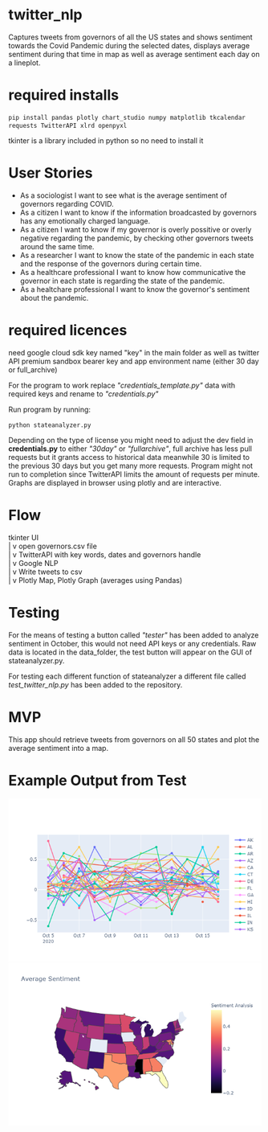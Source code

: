 # twitter_nlp
Captures tweets from governors of all the US states and shows sentiment towards the Covid Pandemic during the selected dates, displays average sentiment during that time in map as well as average sentiment each day on a lineplot.

# required installs
```
pip install pandas plotly chart_studio numpy matplotlib tkcalendar requests TwitterAPI xlrd openpyxl
```

tkinter is a library included in python so no need to install it

# User Stories
* As a sociologist I want to see what is the average sentiment of governors regarding COVID.
* As a citizen I want to know if the information broadcasted by governors has any emotionally charged language.
* As a citizen I want to know if my governor is overly possitive or overly negative regarding the pandemic, by checking other governors tweets around the same time.
* As a researcher I want to know the state of the pandemic in each state and the response of the governors during certain time.
* As a healthcare professional I want to know how communicative the governor in each state is regarding the state of the pandemic.
* As a healtchare professional I want to know the governor's sentiment about the pandemic.

# required licences
need google cloud sdk key named "key" in the main folder as well as twitter API premium sandbox bearer key and app environment name (either 30 day or full_archive)

For the program to work replace *"credentials_template.py"* data with required keys and rename to *"credentials.py"*

Run program by running: 

```
python stateanalyzer.py
```

Depending on the type of license you might need to adjust the dev field in **credentials.py** to either *"30day"* or *"fullarchive"*, full archive has less pull requests but it grants access to historical data meanwhile 30 is limited to the previous 30 days but you get many more requests. Program might not run to completion since TwitterAPI limits the amount of requests per minute. Graphs are displayed in browser using plotly and are interactive.
# Flow

tkinter UI  
|
v
open governors.csv file   
|
v
TwitterAPI with key words, dates and governors handle   
|
v
Google NLP   
|
v
Write tweets to csv   
|
v
Plotly Map, Plotly Graph (averages using Pandas)  

# Testing

For the means of testing a button called *"tester"* has been added to analyze sentiment in October, this would not need API keys or any credentials. Raw data is located in the data_folder, the test button will appear on the GUI of stateanalyzer.py.

For testing each different function of stateanalyzer a different file called *test_twitter_nlp.py* has been added to the repository.


# MVP
This app should retrieve tweets from governors on all 50 states and plot the average sentiment into a map.

# Example Output from Test
![graph](./example_graph.png)
![map](./example_map.png)



